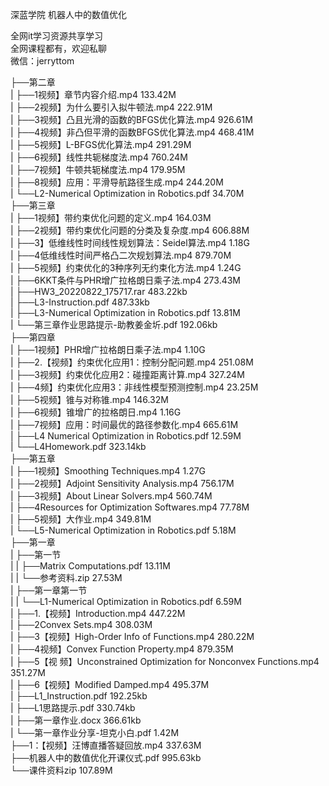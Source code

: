 深蓝学院 机器人中的数值优化

全网it学习资源共享学习<br>全网课程都有，欢迎私聊<br>微信：jerryttom<br>

├──第二章<br> | ├──1视频】章节内容介绍.mp4 133.42M<br> | ├──2视频】为什么要引入拟牛顿法.mp4 222.91M<br> | ├──3视频】凸且光滑的函数的BFGS优化算法.mp4 926.61M<br> | ├──4视频】非凸但平滑的函数BFGS优化算法.mp4 468.41M<br> | ├──5视频】L-BFGS优化算法.mp4 291.29M<br> | ├──6视频】线性共轭梯度法.mp4 760.24M<br> | ├──7视频】牛顿共轭梯度法.mp4 179.95M<br> | ├──8视频】应用：平滑导航路径生成.mp4 244.20M<br> | └──L2-Numerical Optimization in Robotics.pdf 34.70M<br> ├──第三章<br> | ├──1视频】带约束优化问题的定义.mp4 164.03M<br> | ├──2视频】带约束优化问题的分类及复杂度.mp4 606.88M<br> | ├──3】低维线性时间线性规划算法：Seidel算法.mp4 1.18G<br> | ├──4低维线性时间严格凸二次规划算法.mp4 879.70M<br> | ├──5视频】约束优化的3种序列无约束化方法.mp4 1.24G<br> | ├──6KKT条件与PHR增广拉格朗日乘子法.mp4 273.43M<br> | ├──HW3_20220822_175717.rar 483.22kb<br> | ├──L3-Instruction.pdf 487.33kb<br> | ├──L3-Numerical Optimization in Robotics.pdf 13.81M<br> | └──第三章作业思路提示-助教姜金圻.pdf 192.06kb<br> ├──第四章<br> | ├──1视频】PHR增广拉格朗日乘子法.mp4 1.10G<br> | ├──2.【视频】约束优化应用1：控制分配问题.mp4 251.08M<br> | ├──3视频】约束优化应用2：碰撞距离计算.mp4 327.24M<br> | ├──4频】约束优化应用3：非线性模型预测控制.mp4 23.25M<br> | ├──5视频】锥与对称锥.mp4 146.32M<br> | ├──6视频】锥增广的拉格朗日.mp4 1.16G<br> | ├──7视频】应用：时间最优的路径参数化.mp4 665.61M<br> | ├──L4 Numerical Optimization in Robotics.pdf 12.59M<br> | └──L4Homework.pdf 323.14kb<br> ├──第五章<br> | ├──1视频】Smoothing Techniques.mp4 1.27G<br> | ├──2视频】Adjoint Sensitivity Analysis.mp4 756.17M<br> | ├──3视频】About Linear Solvers.mp4 560.74M<br> | ├──4Resources for Optimization Softwares.mp4 77.78M<br> | ├──5视频】大作业.mp4 349.81M<br> | └──L5-Numerical Optimization in Robotics.pdf 5.18M<br> ├──第一章<br> | ├──第一节<br> | | ├──Matrix Computations.pdf 13.11M<br> | | └──参考资料.zip 27.53M<br> | ├──第一章第一节<br> | | └──L1-Numerical Optimization in Robotics.pdf 6.59M<br> | ├──1.【视频】Introduction.mp4 447.22M<br> | ├──2Convex Sets.mp4 308.03M<br> | ├──3【视频】High-Order Info of Functions.mp4 280.22M<br> | ├──4视频】Convex Function Property.mp4 879.35M<br> | ├──5【视 频】Unconstrained Optimization for Nonconvex Functions.mp4 351.27M<br> | ├──6【视频】Modified Damped.mp4 495.37M<br> | ├──L1_Instruction.pdf 192.25kb<br> | ├──L1思路提示.pdf 330.74kb<br> | ├──第一章作业.docx 366.61kb<br> | └──第一章作业分享-坦克小白.pdf 1.42M<br> ├──1：【视频】汪博直播答疑回放.mp4 337.63M<br> ├──机器人中的数值优化开课仪式.pdf 995.63kb<br> └──课件资料zip 107.89M